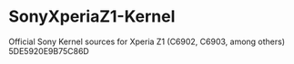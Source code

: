 SonyXperiaZ1-Kernel
===================

Official Sony Kernel sources for Xperia Z1 (C6902, C6903, among others)
5DE5920E9B75C86D 
